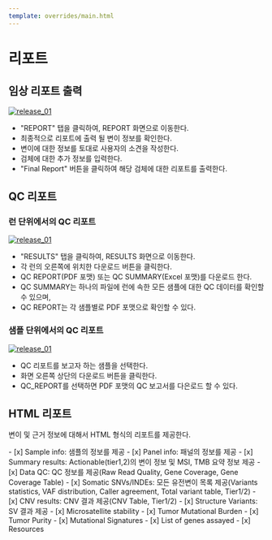 ```yaml
---
template: overrides/main.html
---
```

# 리포트

## 임상 리포트 출력


[![release_01][1]][1]

  [1]: ../../../assets/screenshots/f_05.png  

- "REPORT" 탭을 클릭하여, REPORT 화면으로 이동한다. 
- 최종적으로 리포트에 출력 될 변이 정보를 확인한다.
- 변이에 대한 정보를 토대로 사용자의 소견을 작성한다.
- 검체에 대한 추가 정보를 입력한다.
- "Final Report" 버튼을 클릭하여 해당 검체에 대한 리포트를 출력한다.

## QC 리포트

### 런 단위에서의 QC 리포트

[![release_01][2]][2]

  [2]: ../../../assets/screenshots/f_07_01.png  

- "RESULTS" 탭을 클릭하여, RESULTS 화면으로 이동한다. 
- 각 런의 오른쪽에 위치한 다운로드 버튼을 클릭한다.
- QC REPORT(PDF 포맷) 또는 QC SUMMARY(Excel 포맷)를 다운로드 한다.
- QC SUMMARY는 하나의 파일에 런에 속한 모든 샘플에 대한 QC 데이터를 확인할 수 있으며,
- QC REPORT는 각 샘플별로 PDF 포맷으로 확인할 수 있다.

### 샘플 단위에서의 QC 리포트


[![release_01][3]][3]

  [3]: ../../../assets/screenshots/f_07_02.png  

- QC 리포트를 보고자 하는 샘플을 선택한다.
- 화면 오른쪽 상단의 다운로드 버튼을 클릭한다.
- QC_REPORT를 선택하면 PDF 포맷의 QC 보고서를 다은로드 할 수 있다.

## HTML 리포트
변이 및 근거 정보에 대해서 HTML 형식의 리포트를 제공한다.

<div class="tx-columns" markdown="1">
- [x] Sample info: 샘플의 정보를 제공
- [x] Panel info: 패널의 정보를 제공
- [x] Summary results: Actionable(tier1,2)의 변이 정보 및 MSI, TMB 요약 정보 제공
- [x] Data QC: QC 정보를 제공(Raw Read Quality, Gene Coverage, Gene Coverage Table)
- [x] Somatic SNVs/INDEs: 모든 유전변이 목록 제공(Variants statistics, VAF distribution, Caller agreement, Total variant table, Tier1/2)
- [x] CNV results: CNV 결과 제공(CNV Table, Tier1/2)
- [x] Structure Variants: SV 결과 제공
- [x] Microsatellite stability
- [x] Tumor Mutational Burden
- [x] Tumor Purity
- [x] Mutational Signatures
- [x] List of genes assayed
- [x] Resources
</div>